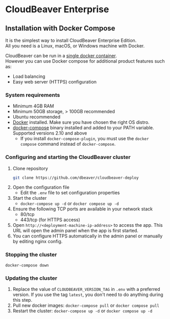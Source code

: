 # CloudBeaver Enterprise 

## Installation with Docker Compose

It is the simplest way to install CloudBeaver Enterprise Edition.  
All you need is a Linux, macOS, or Windows machine with Docker.

CloudBeaver can be run in a [single docker container](https://dbeaver.com/docs/cloudbeaver/CloudBeaver-Enterprise-deployment-from-docker-image/).  
However you can use Docker compose for additional product features such as:
- Load balancing
- Easy web server (HTTPS) configuration

### System requirements
- Minimum 4GB RAM
- Minimum 50GB storage, > 100GB recommended
- Ubuntu recommended
- [Docker](https://docs.docker.com/engine/install/ubuntu/) installed. Make sure you have chosen the right OS distro.
- [docker-compose](https://docs.docker.com/compose/install/) binary installed and added to your PATH variable. Supported versions 2.10 and above
    - If you install `docker-compose-plugin`, you must use the `docker compose` command instead of `docker-compose`.

### Configuring and starting the CloudBeaver cluster
1. Clone repository
   ```sh
   git clone https://github.com/dbeaver/cloudbeaver-deploy
   ```
1. Open the configuration file
    - Edit the `.env` file to set configuration properties
1. Start the cluster
   - `docker-compose up -d` or `docker compose up -d`
1. Ensure the following TCP ports are available in your network stack
   - 80/tcp
   - 443/tcp (for HTTPS access)
1. Open `http://<deployment-machine-ip-address>` to access the app. This URL will open the admin panel when the app is first started.
1. You can configure HTTPS automatically in the admin panel or manually by editing nginx config.

### Stopping the cluster
`docker-compose down`

### Updating the cluster
1. Replace the value of `CLOUDBEAVER_VERSION_TAG` in `.env` with a preferred version. If you use the tag `latest`, you don't need to do anything during this step.
2. Pull new docker images: `docker-compose pull` or `docker compose pull`  
3. Restart the cluster: `docker-compose up -d` or `docker compose up -d`
